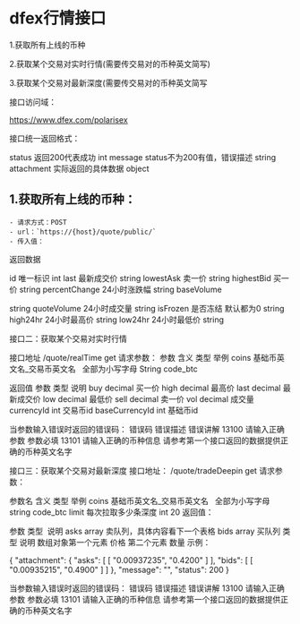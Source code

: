 ﻿# dfex行情接口

1.获取所有上线的币种

2.获取某个交易对实时行情(需要传交易对的币种英文简写)

3.获取某个交易对最新深度(需要传交易对的币种英文简写



接口访问域：

https://www.dfex.com/polarisex


接口统一返回格式：

status	返回200代表成功	int
message	status不为200有值，错误描述	string
attachment	实际返回的具体数据	object






## 1.获取所有上线的币种：

    - 请求方式：POST
    - url：`https://{host}/quote/public/`
    - 传入值：
    

返回数据

id
唯一标识	int
last
最新成交价	string
lowestAsk
卖一价	string
highestBid
买一价	string
percentChange
24小时涨跌幅	string
baseVolume

string
quoteVolume
24小时成交量	string
isFrozen
是否冻结 默认都为0	string
high24hr
24小时最高价	string
low24hr
24小时最低价	string




接口二：获取某个交易对实时行情

接口地址
/quote/realTime
get
请求参数：
参数	含义	类型	举例
coins	基础币英文名_交易币英文名   全部为小写字母	String	code_btc

返回值
参数	类型	说明
buy
decimal	买一价
high
decimal
最高价
last
decimal
最新成交价
low
decimal
最低价
sell
decimal
卖一价
vol
decimal
成交量
currencyId
int	交易币id
baseCurrencyId
int	基础币id

当参数输入错误时返回的错误码：
错误码	错误描述	错误讲解
13100	请输入正确参数	参数必填
13101	请输入正确的币种信息	请参考第一个接口返回的数据提供正确的币种英文名字



接口三：获取某个交易对最新深度
接口地址：
/quote/tradeDeepin
get
请求参数：

参数名	含义	类型	举例
coins	基础币英文名_交易币英文名   全部为小写字母
string
code_btc
limit
每次拉取多少条深度
int
20
返回值：

参数	类型 	说明
asks
array	卖队列，具体内容看下一个表格
bids	array	买队列
类型	说明
数组对象第一个元素	价格
第二个元素	数量
示例：

{
"attachment": {
"asks": [
[
"0.00937235",
"0.4200"
]
],
"bids": [
[
"0.00935215",
"0.4900"
]
]
},
"message": "",
"status": 200
}


当参数输入错误时返回的错误码：
错误码	错误描述	错误讲解
13100	请输入正确参数	参数必填
13101	请输入正确的币种信息	请参考第一个接口返回的数据提供正确的币种英文名字










